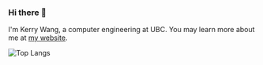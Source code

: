 ### Hi there 👋

I'm Kerry Wang, a computer engineering at UBC. 
You may learn more about me at [my website](https://worldofkerry.vercel.app/tags/project). 

![Top Langs](https://github-readme-stats.vercel.app/api/top-langs/?username=worldofkerry&langs_count=10&hide=jupyter%20notebook,html,mdx,java)
